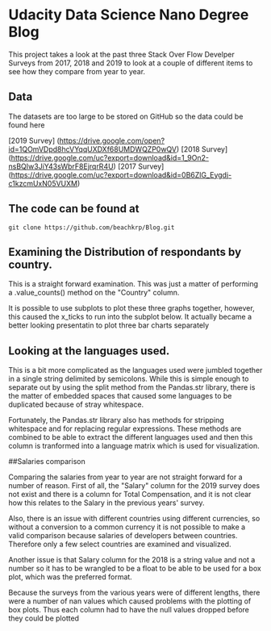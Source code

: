 # Udacity Data Science Nano Degree Blog

This project takes a look at the past three Stack Over Flow Develper Surveys from 2017, 2018 and 2019  to look at a couple of different items to see how they compare from year to year.


## Data
 
 The datasets are too large to be stored on GitHub so the data could be found here
 
 [2019 Survey] (https://drive.google.com/open?id=1QOmVDpd8hcVYqqUXDXf68UMDWQZP0wQV)
 [2018 Survey] (https://drive.google.com/uc?export=download&id=1_9On2-nsBQIw3JiY43sWbrF8EjrqrR4U)
 [2017 Survey] (https://drive.google.com/uc?export=download&id=0B6ZlG_Eygdj-c1kzcmUxN05VUXM)

##   The code can be found at 
`git clone https://github.com/beachkrp/Blog.git`

## Examining the Distribution of respondants by country.

This is a straight forward examination.  This was just a matter of performing a .value_counts() method on the "Country" column. 

It is possible to use subplots to plot these three graphs together, however, this caused the x_ticks to run into the 
subplot below.  It actually became a better looking presentatin to plot three bar charts separately

## Looking at the languages used.

 This is a bit more complicated as the languages used were jumbled together in a single string delimited by semicolons.  While this is simple enough to separate out by using the split method from the Pandas.str library,  there is the matter of embedded spaces that caused some languages to be duplicated because of stray whitespace.  

 Fortunately, the Pandas.str library also has methods for stripping whitespace and for replacing regular expressions.  These methods are combined to be able to extract the different languages used and then this column is tranformed into a language matrix which is used for visualization. 


##Salaries comparison

Comparing the salaries from year to year are not straight forward for a number of reason.   First of all, the "Salary"  column for the 2019 survey does not exist and there is a column for Total Compensation, and it is not clear how this relates to the Salary in the previous years' survey.

Also, there is an issue with different countries using different currencies, so without a conversion to a common currency it is not possible to make a valid comparison because salaries of developers between countries. Therefore only a few select countries are examined and visualized.

Another issue is that Salary column for the 2018 is a string value and not a number so it has to be wrangled to be a float to be able to be used for a box plot, which was the preferred format.

Because the surveys from the various years were of different lengths, there were a number of nan values which caused problems with the plotting of box plots.  Thus each column had to have the null values dropped before they could  be plotted